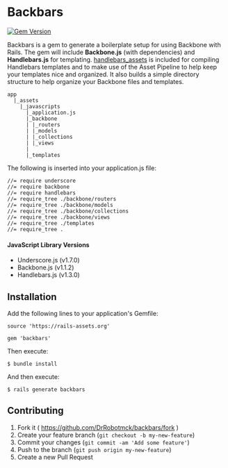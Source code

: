 # Backbars

[![Gem Version](https://badge.fury.io/rb/backbars.svg)](http://badge.fury.io/rb/backbars)

Backbars is a gem to generate a boilerplate setup for using Backbone with Rails. The gem will include __Backbone.js__ (with dependencies) and __Handlebars.js__ for templating. [handlebars_assets](https://github.com/leshill/handlebars_assets) is included for compiling Handlebars templates and to make use of the Asset Pipeline to help keep your templates nice and organized. It also builds a simple directory structure to help organize your Backbone files and templates.

```
app
  |_assets
    |_javascripts
      |_application.js
      |_backbone
      | |_routers
      | |_models
      | |_collections
      | |_views
      |
      |_templates
```

The following is inserted into your application.js file:
```
//= require underscore
//= require backbone
//= require handlebars
//= require_tree ./backbone/routers
//= require_tree ./backbone/models
//= require_tree ./backbone/collections
//= require_tree ./backbone/views
//= require_tree ./templates
//= require_tree .
```

#### JavaScript Library Versions
  - Underscore.js (v1.7.0)
  - Backbone.js (v1.1.2)
  - Handlebars.js (v1.3.0)


## Installation

Add the following lines to your application's Gemfile:

    source 'https://rails-assets.org'

    gem 'backbars'

Then execute:

    $ bundle install

And then execute:

    $ rails generate backbars

## Contributing

1. Fork it ( https://github.com/DrRobotmck/backbars/fork )
2. Create your feature branch (`git checkout -b my-new-feature`)
3. Commit your changes (`git commit -am 'Add some feature'`)
4. Push to the branch (`git push origin my-new-feature`)
5. Create a new Pull Request
